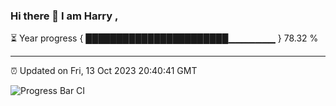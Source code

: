 ### Hi there 👋 I am Harry , 

⏳ Year progress { ███████████████████████▁▁▁▁▁▁▁ } 78.32 %

---

⏰ Updated on Fri, 13 Oct 2023 20:40:41 GMT

![Progress Bar CI](https://github.com/duykhang68/duykhang68/workflows/Progress%20Bar%20CI/badge.svg)
